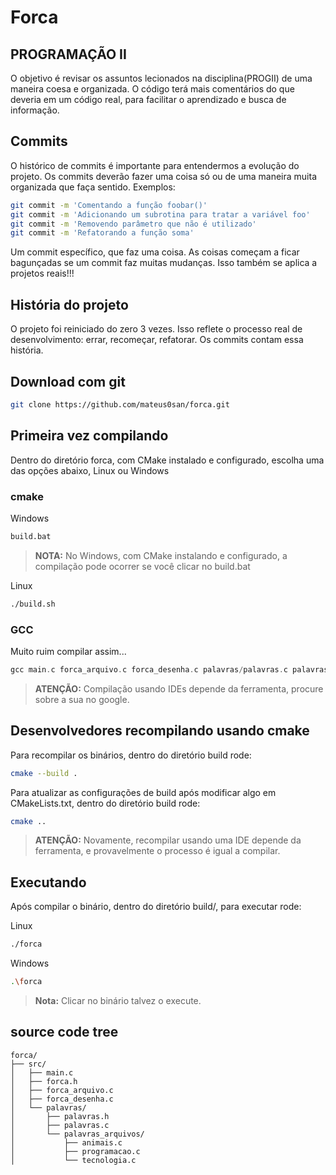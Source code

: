 # Forca

## PROGRAMAÇÃO II
O objetivo é revisar os assuntos lecionados na disciplina(PROGII) de
uma maneira coesa e organizada. O código terá mais comentários do
que deveria em um código real, para facilitar o aprendizado e busca de
informação.

## Commits
O histórico de commits é importante para entendermos a evolução do projeto.
Os commits deverão fazer uma coisa só ou de uma maneira muita organizada
que faça sentido. Exemplos:
```bash
git commit -m 'Comentando a função foobar()'
git commit -m 'Adicionando um subrotina para tratar a variável foo'
git commit -m 'Removendo parâmetro que não é utilizado'
git commit -m 'Refatorando a função soma'
```
Um commit específico, que faz uma coisa. As coisas começam a ficar bagunçadas
se um commit faz muitas mudanças. Isso também se aplica a projetos reais!!!

## História do projeto
O projeto foi reiniciado do zero 3 vezes. Isso reflete o processo real de desenvolvimento: errar, recomeçar, refatorar. Os commits contam essa história.

## Download com git
```bash
git clone https://github.com/mateus0san/forca.git
```

## Primeira vez compilando
Dentro do diretório forca, com CMake instalado e configurado, escolha uma das opções abaixo, Linux ou Windows
### cmake
Windows
```bat
build.bat
```
> **NOTA:** No Windows, com CMake instalando e configurado, a compilação pode ocorrer se você clicar no build.bat

Linux
```bash
./build.sh
```
### GCC
Muito ruim compilar assim...
```c
gcc main.c forca_arquivo.c forca_desenha.c palavras/palavras.c palavras/palavras_arquivos/animais.c palavras/palavras_arquivos/programacao.c palavras/palavras_arquivos/tecnologia.c
```
> **ATENÇÃO:** Compilação usando IDEs depende da ferramenta, procure sobre a sua no google.

## Desenvolvedores recompilando usando cmake
Para recompilar os binários, dentro do diretório build rode: 
```bash
cmake --build .
```
Para atualizar as configurações de build após modificar algo em CMakeLists.txt, dentro do
diretório build rode:
```bash
cmake ..
```
> **ATENÇÃO:** Novamente, recompilar usando uma IDE depende da ferramenta, e provavelmente o
>  processo é igual a compilar.

## Executando
Após compilar o binário, dentro do diretório build/, para executar rode:

Linux
```bash
./forca
```

Windows
```bash
.\forca
```
> **Nota:** Clicar no binário talvez o execute.

## source code tree
```text
forca/
├── src/
│   ├── main.c
│   ├── forca.h
│   ├── forca_arquivo.c
│   ├── forca_desenha.c
│   └── palavras/
│       ├── palavras.h
│       ├── palavras.c
│       └── palavras_arquivos/
│           ├── animais.c
│           ├── programacao.c
│           └── tecnologia.c
```
